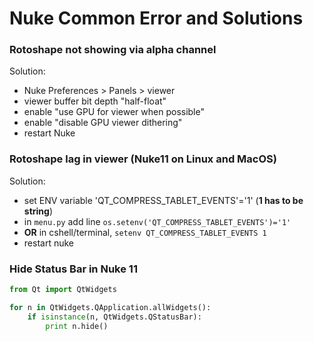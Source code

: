 # Nuke Common Error and Solutions

### Rotoshape not showing via alpha channel
Solution: 
- Nuke Preferences > Panels > viewer 
- viewer buffer bit depth "half-float" 
- enable "use GPU for viewer when possible" 
- enable "disable GPU viewer dithering" 
- restart Nuke


### Rotoshape lag in viewer (Nuke11 on Linux and MacOS)
Solution:
- set ENV variable 'QT_COMPRESS_TABLET_EVENTS'='1' (**1 has to be string**)
- in `menu.py` add line `os.setenv('QT_COMPRESS_TABLET_EVENTS')='1'`
- **OR** in cshell/terminal, `setenv QT_COMPRESS_TABLET_EVENTS 1`
- restart nuke


### Hide Status Bar in Nuke 11
```python
from Qt import QtWidgets

for n in QtWidgets.QApplication.allWidgets():
    if isinstance(n, QtWidgets.QStatusBar):
        print n.hide()
```
